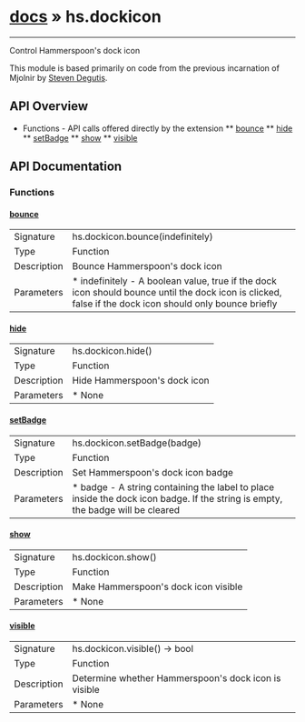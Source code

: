 # [docs](index.md) » hs.dockicon
---

Control Hammerspoon's dock icon

This module is based primarily on code from the previous incarnation of Mjolnir by [Steven Degutis](https://github.com/sdegutis/).

## API Overview
* Functions - API calls offered directly by the extension
** [bounce](#bounce)
** [hide](#hide)
** [setBadge](#setBadge)
** [show](#show)
** [visible](#visible)

## API Documentation

### Functions

#### [bounce](#bounce)
| | |
|-|-|
| Signature   | hs.dockicon.bounce(indefinitely)  |
| Type        | Function |
| Description | Bounce Hammerspoon's dock icon |
| Parameters |  * indefinitely - A boolean value, true if the dock icon should bounce until the dock icon is clicked, false if the dock icon should only bounce briefly | 
#### [hide](#hide)
| | |
|-|-|
| Signature   | hs.dockicon.hide()  |
| Type        | Function |
| Description | Hide Hammerspoon's dock icon |
| Parameters |  * None | | Returns |  * None | 
#### [setBadge](#setBadge)
| | |
|-|-|
| Signature   | hs.dockicon.setBadge(badge)  |
| Type        | Function |
| Description | Set Hammerspoon's dock icon badge |
| Parameters |  * badge - A string containing the label to place inside the dock icon badge. If the string is empty, the badge will be cleared | 
#### [show](#show)
| | |
|-|-|
| Signature   | hs.dockicon.show()  |
| Type        | Function |
| Description | Make Hammerspoon's dock icon visible |
| Parameters |  * None | | Returns |  * None | 
#### [visible](#visible)
| | |
|-|-|
| Signature   | hs.dockicon.visible() -> bool  |
| Type        | Function |
| Description | Determine whether Hammerspoon's dock icon is visible |
| Parameters |  * None | | Returns |  * A boolean, true if the dock icon is visible, false if not | 